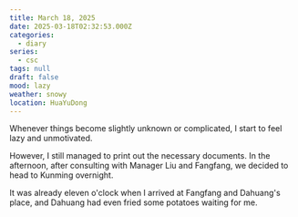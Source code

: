 ```yaml
---
title: March 18, 2025
date: 2025-03-18T02:32:53.000Z
categories:
  - diary
series:
  - csc
tags: null
draft: false
mood: lazy
weather: snowy
location: HuaYuDong
---
```


Whenever things become slightly unknown or complicated, I start to feel lazy and unmotivated.

However, I still managed to print out the necessary documents. In the afternoon, after consulting with Manager Liu and Fangfang, we decided to head to Kunming overnight.

It was already eleven o'clock when I arrived at Fangfang and Dahuang's place, and Dahuang had even fried some potatoes waiting for me.

